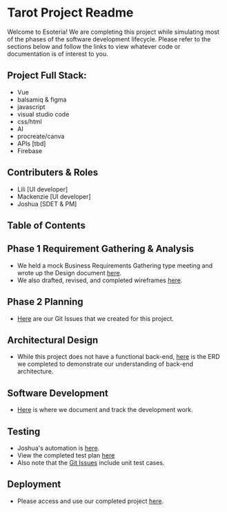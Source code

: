# Tarot Project Readme

Welcome to Esoteria! We are completing this project while simulating most of the phases of the software development lifecycle. 
Please refer to the sections below and follow the links to view whatever code or documentation is of interest to you. 

## Project Full Stack: 
- Vue 
- balsamiq & figma
- javascript 
- visual studio code 
- css/html
- AI 
- procreate/canva 
- APIs [tbd]
- Firebase

## Contributers & Roles 

- Lili [UI developer]
- Mackenzie [UI developer]
- Joshua [SDET & PM]


## Table of Contents 

## Phase 1 Requirement Gathering & Analysis 

- We held a mock Business Requirements Gathering type meeting and wrote up the Design document [here]().
- We also drafted, revised, and completed wireframes [here](). 

## Phase 2 Planning 

- [Here](https://github.com/users/joshuavickstrom/projects/1/views/4) are our Git Issues that we created for this project. 

## Architectural Design 

- While this project does not have a functional back-end, [here]() is the ERD we completed to demonstrate our understanding of back-end architecture.

## Software Development 

- [Here](https://github.com/users/joshuavickstrom/projects/1/views/1) is where we document and track the development work. 

## Testing 

- Joshua's automation is [here](https://github.com/joshuavickstrom/EsoteriaTestSuite).
- View the completed test plan [here]()
- Also note that the [Git Issues](https://github.com/users/joshuavickstrom/projects/1) include unit test cases. 

## Deployment 

- Please access and use our completed project [here]().
